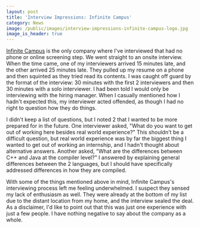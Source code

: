 ```yaml
---
layout: post
title: 'Interview Impressions: Infinite Campus'
category: News
image: /public/images/interview-impressions-infinite-campus-logo.jpg
image_is_header: true
---
```


[Infinite Campus](https://www.infinitecampus.com/) is the only company where I've interviewed that had no phone or online screening step. We went straight to an onsite interview. When the time came, one of my interviewers arrived 15 minutes late, and the other arrived 25 minutes late. They pulled up my resume on a phone and then squinted as they tried read its contents. I was caught off guard by the format of the interview: 30 minutes with the first 2 interviewers and then 30 minutes with a solo interviewer. I had been told I would only be interviewing with the hiring manager. When I casually mentioned how I hadn't expected this, my interviewer acted offended, as though I had no right to question how they do things.

<!--more-->

I didn't keep a list of questions, but I noted 2 that I wanted to be more prepared for in the future. One interviewer asked, "What do you want to get out of working here besides real world experience?" This shouldn't be a difficult question, but real world experience was by far the biggest thing I wanted to get out of working an internship, and I hadn't thought about alternative answers. Another asked, "What are the differences between C++ and Java at the compiler level?" I answered by explaining general differences between the 2 languages, but I should have specifically addressed differences in how they are compiled.

With some of the things mentioned above in mind, Infinite Campus's interviewing process left me feeling underwhelmed. I suspect they sensed my lack of enthusiasm as well. They were already at the bottom of my list due to the distant location from my home, and the interview sealed the deal. As a disclaimer, I'd like to point out that this was just one experience with just a few people. I have nothing negative to say about the company as a whole.